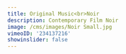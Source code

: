 ```yaml
---
title: Original Music<br>Noir
description: Contemporary Film Noir
image: /cms/images/Noir Small.jpg
vimeoID: '234137216'
showinslider: false
---
```


















